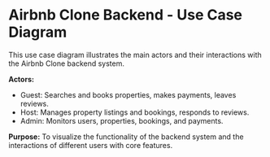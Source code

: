 # Airbnb Clone Backend - Use Case Diagram

This use case diagram illustrates the main actors and their interactions with the Airbnb Clone backend system. 

**Actors:**
- Guest: Searches and books properties, makes payments, leaves reviews.
- Host: Manages property listings and bookings, responds to reviews.
- Admin: Monitors users, properties, bookings, and payments.

**Purpose:**
To visualize the functionality of the backend system and the interactions of different users with core features.

